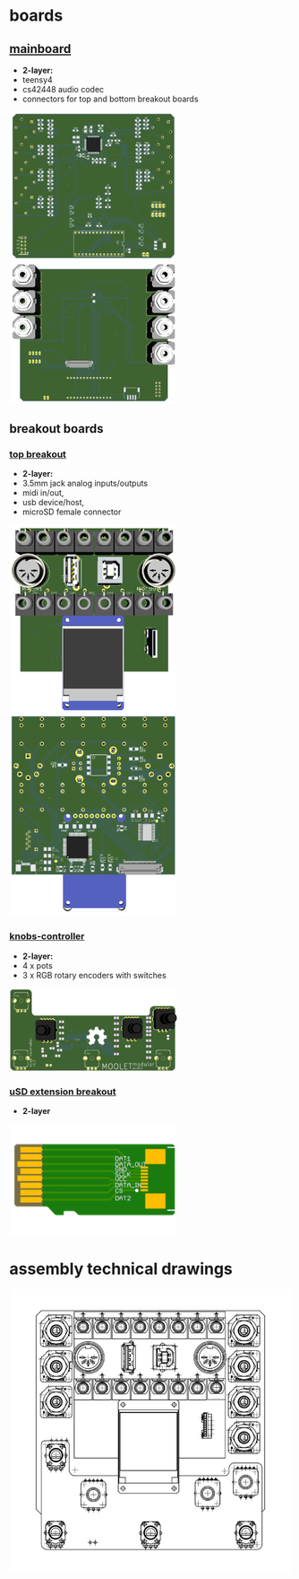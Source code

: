 # boards

## [mainboard](mainboard) 
* **2-layer:** 
* teensy4
* cs42448 audio codec 
* connectors for top and bottom breakout boards

<img src='mainboard/images/mainboard-top.png' width='300px'/> <img src='mainboard/images/mainboard-bottom.png' width='300px'/> 

## breakout boards 
### [top breakout](topbreakout) 
* **2-layer:** 
* 3.5mm jack analog inputs/outputs
* midi in/out, 
* usb device/host,
* microSD female connector

<img src='topbreakout/images/TopBreakout-front.png' width='300px'/> <img src='topbreakout/images/TopBreakout-back.png' width='300px'/>

### [knobs-controller](knobs-controller) 
* **2-layer:** 
* 4 x pots
* 3 x RGB rotary encoders with switches 

<img src='knobs-controller/images/KnobsController_v1.1.png' width='300px'/>

### [uSD extension breakout](teensy-uSD-adapter) 
* **2-layer**

<img src='teensy-uSD-adapter/images/uSD_extender_male_sm.png' width='300px'/>

# assembly technical drawings 
<img src='images/assembly.svg' width='600px'/>
